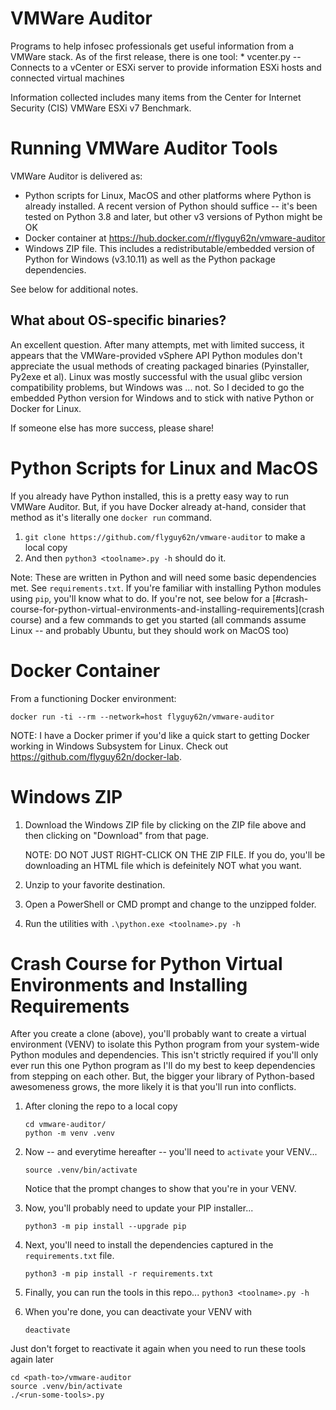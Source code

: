 # VMWare Auditor

Programs to help infosec professionals get useful information from a VMWare stack.  As of the first release, there is one tool:
    * vcenter.py -- Connects to a vCenter or ESXi server to provide information ESXi hosts and connected virtual machines

Information collected includes many items from the Center for Internet Security (CIS) VMWare ESXi v7 Benchmark.

# Running VMWare Auditor Tools
VMWare Auditor is delivered as:
* Python scripts for Linux, MacOS and other platforms where Python is already installed.  A recent version of Python should suffice -- it's been tested on Python 3.8 and later, but other v3 versions of Python might be OK
* Docker container at https://hub.docker.com/r/flyguy62n/vmware-auditor
* Windows ZIP file.  This includes a redistributable/embedded version of Python for Windows (v3.10.11) as well as the Python package dependencies.

See below for additional notes.

## What about OS-specific binaries?
An excellent question.  After many attempts, met with limited success, it appears that the VMWare-provided vSphere API Python modules don't appreciate the usual methods of creating packaged binaries (Pyinstaller, Py2exe et al).  Linux was mostly successful with the usual glibc version compatibility problems, but Windows was ... not.  So I decided to go the embedded Python version for Windows and to stick with native Python or Docker for Linux. 

If someone else has more success, please share!

# Python Scripts for Linux and MacOS
If you already have Python installed, this is a pretty easy way to run VMWare Auditor.  But, if you have Docker already at-hand, consider that method as it's literally one `docker run` command.

1.  `git clone https://github.com/flyguy62n/vmware-auditor` to make a local copy
2.  And then `python3 <toolname>.py -h` should do it.

Note: These are written in Python and will need some basic dependencies met.  See `requirements.txt`.  If you're familiar with installing Python modules using `pip`, you'll know what to do.  If you're not, see below for a [#crash-course-for-python-virtual-environments-and-installing-requirements](crash course) and a few commands to get you started (all commands assume Linux -- and probably Ubuntu, but they should work on MacOS too)

# Docker Container
From a functioning Docker environment:

`docker run -ti --rm --network=host flyguy62n/vmware-auditor`

NOTE: I have a Docker primer if you'd like a quick start to getting Docker working in Windows Subsystem for Linux.  Check out https://github.com/flyguy62n/docker-lab.  

# Windows ZIP
1.  Download the Windows ZIP file by clicking on the ZIP file above and then clicking on "Download" from that page.

    NOTE: DO NOT JUST RIGHT-CLICK ON THE ZIP FILE.  If you do, you'll be downloading an HTML file which is defeinitely NOT what you want.  

2.  Unzip to your favorite destination.
3.  Open a PowerShell or CMD prompt and change to the unzipped folder.
4.  Run the utilities with `.\python.exe <toolname>.py -h`

# Crash Course for Python Virtual Environments and Installing Requirements
After you create a clone (above), you'll probably want to create a virtual environment (VENV) to isolate this Python program from your system-wide Python modules and dependencies.  This isn't strictly required if you'll only ever run this one Python program as I'll do my best to keep dependencies from stepping on each other.  But, the bigger your library of Python-based awesomeness grows, the more likely it is that you'll run into conflicts.

1.  After cloning the repo to a local copy
    ```
    cd vmware-auditor/
    python -m venv .venv
    ```

2.  Now -- and everytime hereafter -- you'll need to `activate` your VENV...

    `source .venv/bin/activate`

    Notice that the prompt changes to show that you're in your VENV.
    
3.  Now, you'll probably need to update your PIP installer...

    `python3 -m pip install --upgrade pip`

4.  Next, you'll need to install the dependencies captured in the `requirements.txt` file.

    `python3 -m pip install -r requirements.txt`

5.  Finally, you can run the tools in this repo...
    `python3 <toolname>.py -h`

6.  When you're done, you can deactivate your VENV with

    `deactivate`

Just don't forget to reactivate it again when you need to run these tools again later

```
cd <path-to>/vmware-auditor
source .venv/bin/activate
./<run-some-tools>.py
```